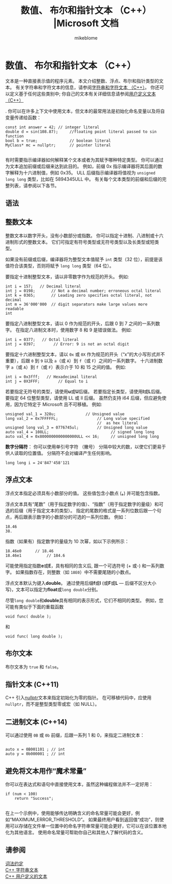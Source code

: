 ﻿---
title: "数值、 布尔和指针文本 （C++） |Microsoft 文档"
ms.custom: 
ms.date: 11/04/2016
ms.reviewer: 
ms.suite: 
ms.technology:
- cpp-language
ms.tgt_pltfrm: 
ms.topic: language-reference
dev_langs:
- C++
helpviewer_keywords:
- literals, C++
- constants, literals
- literals [C++]
ms.assetid: 17c09fc3-3ad7-47e2-8b48-ba8ae994edc8
caps.latest.revision: 
author: mikeblome
ms.author: mblome
manager: ghogen
ms.workload:
- cplusplus
ms.openlocfilehash: 91f79a2703dee8a162b971a78eba7e13a9849b43
ms.sourcegitcommit: 8fa8fdf0fbb4f57950f1e8f4f9b81b4d39ec7d7a
ms.translationtype: MT
ms.contentlocale: zh-CN
ms.lasthandoff: 12/21/2017
---
# <a name="numeric-boolean-and-pointer-literals--c"></a>数值、 布尔和指针文本 （C++）
文本是一种直接表示值的程序元素。 本文介绍整数、浮点、布尔和指针类型的文本。 有关字符串和字符文本的信息，请参阅[字符串和字符文本 （C++）](../cpp/string-and-character-literals-cpp.md)。 你还可以定义基于任何这些类别中; 你自己的文本有关详细信息请参阅[用户定义文本 （C++）](../cpp/user-defined-literals-cpp.md)  
  
 . 你可以在许多上下文中使用文本，但文本的最常用法是初始化命名变量以及将自变量传递给函数：  
  
```  
const int answer = 42; // integer literal  
double d = sin(108.87);     //floating point literal passed to sin function  
bool b = true;              // boolean literal  
MyClass* mc = nullptr;      // pointer literal  
  
```  
  
 有时需要指示编译器如何解释某个文本或者为其赋予哪种特定类型。 你可以通过为文本追加前缀或后缀来达到此目的。 例如，前缀 0x 指示编译器将其后面的数字解释为十六进制值，例如 0x35。 ULL 后缀指示编译器将值视为 `unsigned long long` 类型，比如在 5894345ULL 中。 有关每个文本类型的前缀和后缀的完整列表，请参阅以下各节。  
  
## <a name="syntax"></a>语法  
  
## <a name="integer-literals"></a>整数文本  
 整数文本以数字开头，没有小数部分或指数。 你可以指定十进制、八进制或十六进制形式的整数文本。 它们可指定有符号类型或无符号类型以及长类型或短类型。  
  
 如果没有前缀或后缀，编译器将为整型文本值赋予 `int` 类型（32 位），前提是该值符合该类型，否则将赋予 `long long` 类型（64 位）。  
  
 要指定十进制整型文本，请以非零数字作为规范的开头。 例如:  
  
```  
int i = 157;   // Decimal literal  
int j = 0198;       // Not a decimal number; erroneous octal literal  
int k = 0365;       // Leading zero specifies octal literal, not decimal  
int m = 36'000'000  // digit separators make large values more readable  
int   
```  
  
 要指定八进制整型文本，请以 0 作为规范的开头，后跟 0 到 7 之间的一系列数字。 在指定八进制文本时，使用数字 8 和 9 是错误做法。 例如:  
  
```  
int i = 0377;   // Octal literal  
int j = 0397;        // Error: 9 is not an octal digit  
```  
  
 要指定十六进制整型文本，请以 `0x` 或 `0X` 作为规范的开头（“x”的大小写形式并不重要），后跟 `0` 到 `9` 以及 `a`（或 `A`）到 `f`（或 `F`）之间的一系列数字。 十六进制数字 `a`（或 `A`）到 `f`（或 `F`）表示介于 10 和 15 之间的值。 例如:  
  
```  
int i = 0x3fff;   // Hexadecimal literal  
int j = 0X3FFF;        // Equal to i  
```  
  
 若要指定无符号的类型，请使用**u**或**U**后缀。 若要指定长类型，请使用**l**或**L**后缀。 要指定 64 位整型类型，请使用 LL 或 ll 后缀。 虽然仍支持 i64 后缀，但应避免使用，因为它特定于 Microsoft 且不可移植。 例如:  
  
```  
unsigned val_1 = 328u;             // Unsigned value  
long val_2 = 0x7FFFFFL;                 // Long value specified   
                                        //  as hex literal  
unsigned long val_3 = 0776745ul;        // Unsigned long value  
auto val_4 = 108LL;                           // signed long long  
auto val_4 = 0x8000000000000000ULL << 16;     // unsigned long long   
```  
  
 **数字分隔符**： 你可以使用单引号字符 （撇号） 分隔中较大的数，以使它们更易于供人读取的位置值。 分隔符不会对编译产生任何影响。  
  
```  
long long i = 24'847'458'121  
```  
  
## <a name="floating-point-literals"></a>浮点文本  
 浮点文本指定必须具有小数部分的值。 这些值包含小数点 (**。**) 并可能包含指数。  
  
 浮点文本具有“尾数”（用于指定数字的值）、“指数”（用于指定数字的量级）和可选的后缀（用于指定文本的类型）。 指定的尾数的格式是一系列位数后跟一个句点，再后跟表示数字的小数部分的可选的一系列位数。 例如：  
  
```  
18.46  
38.  
```  
  
 指数（如果有）指定数字的量级为 10 次幂，如以下示例所示：  
  
```  
18.46e0      // 18.46  
18.46e1           // 184.6  
```  
  
 可能使用指定指数**e**或**E**，具有相同的含义后, 跟一个可选符号 (+ 或-) 和一系列数字。  如果指数存在，则整数（如 `18E0`）中不需要尾随的小数点。  
  
 浮点文本默认为键入**double**。 通过使用后缀**f**或**l** (或**F**或**L** — 后缀不区分大小写)，文本可以指定为**float**或`long double`分别。  
  
 尽管`long double`和**double**具有相同的表示形式，它们不相同的类型。 例如，您可能有类似于下面的重载函数  
  
```  
void func( double );  
```  
  
 和  
  
```  
void func( long double );  
```  
  
## <a name="boolean-literals"></a>布尔文本  
 布尔文本为 `true` 和 `false`。  
  
## <a name="pointer-literal-c11"></a>指针文本 (C++11)  
 C++ 引入[nullptr](../cpp/nullptr.md)文本来指定初始化为零的指针。 在可移植代码中，应使用 `nullptr`，而不是整型类型零或宏（如 NULL）。  
  
## <a name="binary-literals-c14"></a>二进制文本 (C++14)  
 可以通过使用 `0B` 或 `0b` 前缀，后跟一系列 1 和 0，来指定二进制文本：  
  
```  
  
auto x = 0B001101 ; // int  
auto y = 0b000001 ; // int  
```  
  
## <a name="avoid-using-literals-as-magic-constants"></a>避免将文本用作“魔术常量”  
 你可以在表达式和语句中直接使用文本，虽然这种编程做法并不一定好用：  
  
```  
if (num < 100)  
    return "Success";  
  
```  
  
 在上一个示例中，使用能够传达明确含义的命名常量可能会更好，例如“MAXIMUM_ERROR_THRESHOLD”。 如果最终用户看到返回值“成功”，则使用可以存储在文件单一位置中的命名字符串常量可能会更好，它可以在该位置本地化为其他语言。 使用命名常量可帮助你自己和其他人了解代码的含义。  
  
## <a name="see-also"></a>请参阅  
 [词法约定](../cpp/lexical-conventions.md)   
 [C++ 字符串文本](../cpp/string-and-character-literals-cpp.md)   
 [C++ 用户定义的文本](../cpp/user-defined-literals-cpp.md)